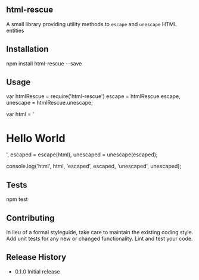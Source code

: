 ## html-rescue

A small library providing utility methods to `escape` and `unescape` HTML entities

## Installation

  npm install html-rescue --save

## Usage

  var htmlRescue = require('html-rescue')
      escape = htmlRescue.escape,
      unescape = htmlRescue.unescape;

  var html = '<h1>Hello World</h1>',
      escaped = escape(html),
      unescaped = unescape(escaped);

  console.log('html', html, 'escaped', escaped, 'unescaped', unescaped);

## Tests

  npm test

## Contributing

In lieu of a formal styleguide, take care to maintain the existing coding style.
Add unit tests for any new or changed functionality. Lint and test your code.

## Release History

* 0.1.0 Initial release